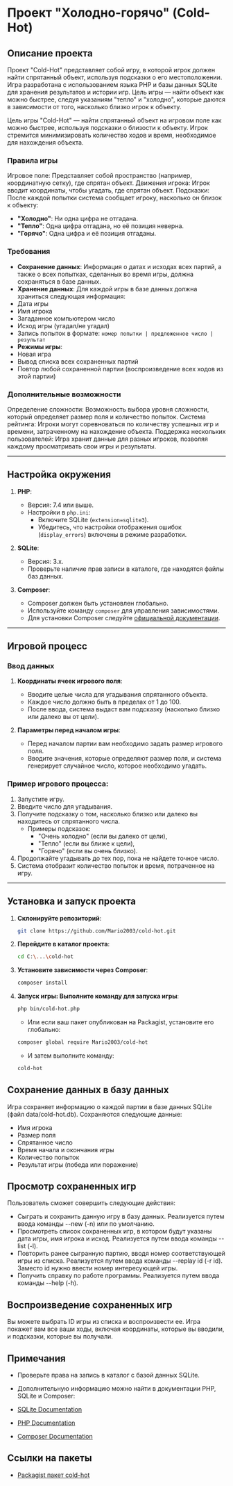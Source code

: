 # Проект "Холодно-горячо" (Cold-Hot)


## Описание проекта

Проект "Cold-Hot" представляет собой игру, в которой игрок должен найти спрятанный объект, используя подсказки о его местоположении. Игра разработана с использованием языка PHP и базы данных SQLite для хранения результатов и истории игр. Цель игры — найти объект как можно быстрее, следуя указаниям "тепло" и "холодно", которые даются в зависимости от того, насколько близко игрок к объекту.

Цель игры "Cold-Hot" — найти спрятанный объект на игровом поле как можно быстрее, используя подсказки о близости к объекту. Игрок стремится минимизировать количество ходов и время, необходимое для нахождения объекта.

### Правила игры

Игровое поле: Представляет собой пространство (например, координатную сетку), где спрятан объект.
Движения игрока: Игрок вводит координаты, чтобы угадать, где спрятан объект.
Подсказки: После каждой попытки система сообщает игроку, насколько он близок к объекту:

- **"Холодно"**: Ни одна цифра не отгадана.
- **"Тепло"**: Одна цифра отгадана, но её позиция неверна.
- **"Горячо"**: Одна цифра и её позиция отгаданы.


### Требования

- **Сохранение данных**: Информация о датах и исходах всех партий, а также о всех попытках, сделанных во время игры, должна сохраняться в базе данных.
- **Хранение данных**: Для каждой игры в базе данных должна храниться следующая информация:
- Дата игры
- Имя игрока
- Загаданное компьютером число
- Исход игры (угадал/не угадал)
- Запись попыток в формате: `номер попытки | предложенное число | результат`
- **Режимы игры**:
- Новая игра
- Вывод списка всех сохраненных партий
- Повтор любой сохраненной партии (воспроизведение всех ходов из этой партии)

### Дополнительные возможности
Определение сложности: Возможность выбора уровня сложности, который определяет размер поля и количество попыток.
Система рейтинга: Игроки могут соревноваться по количеству успешных игр и времени, затраченному на нахождение объекта.
Поддержка нескольких пользователей: Игра хранит данные для разных игроков, позволяя каждому просматривать свои игры и результаты.

---

## Настройка окружения

1. **PHP**:
   - Версия: 7.4 или выше.
   - Настройки в `php.ini`:
     - Включите SQLite (`extension=sqlite3`).
     - Убедитесь, что настройки отображения ошибок (`display_errors`) включены в режиме разработки.

2. **SQLite**:
   - Версия: 3.x.
   - Проверьте наличие прав записи в каталоге, где находятся файлы баз данных.

3. **Composer**:
   - Composer должен быть установлен глобально.
   - Используйте команду `composer` для управления зависимостями.
   - Для установки Composer следуйте [официальной документации](https://getcomposer.org/doc/00-intro.md).

---

## Игровой процесс

### Ввод данных

1. **Координаты ячеек игрового поля**:
   - Вводите целые числа для угадывания спрятанного объекта.
   - Каждое число должно быть в пределах от 1 до 100.
   - После ввода, система выдаст вам подсказку (насколько близко или далеко вы от цели).

2. **Параметры перед началом игры**:
   - Перед началом партии вам необходимо задать размер игрового поля.
   - Вводите значения, которые определяют размер поля, и система генерирует случайное число, которое необходимо угадать.

### Пример игрового процесса:

1. Запустите игру.
2. Введите число для угадывания.
3. Получите подсказку о том, насколько близко или далеко вы находитесь от спрятанного числа.
   - Примеры подсказок: 
     - "Очень холодно" (если вы далеко от цели),
     - "Тепло" (если вы ближе к цели),
     - "Горячо" (если вы очень близко).
4. Продолжайте угадывать до тех пор, пока не найдете точное число.
5. Система отобразит количество попыток и время, потраченное на игру.

---

## Установка и запуск проекта

1. **Склонируйте репозиторий**:
   ```bash
   git clone https://github.com/Mario2003/cold-hot.git
   ```

2. **Перейдите в каталог проекта**:
   ```bash
   cd C:\...\cold-hot
   ```

3. **Установите зависимости через Composer**:
   ```bash
   composer install
   ```

4. **Запуск игры: Выполните команду для запуска игры**:
   ```bash
   php bin/cold-hot.php
   ```

   - Или если ваш пакет опубликован на Packagist, установите его глобально:

   ```bash
   composer global require Mario2003/cold-hot
   ```

   - И затем выполните команду:
   ```bash
   cold-hot
   ```

## Сохранение данных в базу данных
Игра сохраняет информацию о каждой партии в базе данных SQLite (файл data/cold-hot.db). Сохраняются следующие данные:

- Имя игрока
- Размер поля
- Спрятанное число
- Время начала и окончания игры
- Количество попыток
- Результат игры (победа или поражение)

## Просмотр сохраненных игр
Пользователь сможет совершить следующие действия:

- Сыграть и сохранить данную игру в базу данных. Реализуется путем ввода команды --new (-n) или по умолчанию.
- Просмотреть список сохраненных игр, в котором будут указаны дата игры, имя игрока и исход. Реализуется путем ввода команды --list (-l).
- Повторить ранее сыгранную партию, вводя номер соответствующей игры из списка. Реализуется путем ввода команды --replay id (-r id). Заместо id нужно ввести номер интересующей игры.
- Получить справку по работе программы. Реализуется путем ввода команды --help (-h).

## Воспроизведение сохраненных игр
Вы можете выбрать ID игры из списка и воспроизвести ее. Игра покажет вам все ваши ходы, включая координаты, которые вы вводили, и подсказки, которые вы получали.

## Примечания

- Проверьте права на запись в каталог с базой данных SQLite.

- Дополнительную информацию можно найти в документации PHP, SQLite и Composer:

- [SQLite Documentation](https://www.sqlite.org/docs.html)
- [PHP Documentation](https://www.php.net/docs.php)
- [Composer Documentation](https://getcomposer.org/doc/)

## Ссылки на пакеты
- [Packagist пакет cold-hot](https://packagist.org/packages/mario2003/cold-hot)
